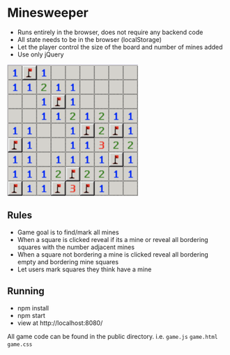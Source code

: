 # Minesweeper

- Runs entirely in the browser, does not require any backend code
- All state needs to be in the browser (localStorage)
- Let the player control the size of the board and number of mines added
- Use only jQuery

![](./assets/mine-example.png)

## Rules
- Game goal is to find/mark all mines
- When a square is clicked reveal if its a mine or reveal all bordering squares with the number adjacent mines
- When a square not bordering a mine is clicked reveal all bordering empty and bordering mine squares
- Let users mark squares they think have a mine

## Running
- npm install
- npm start
- view at http://localhost:8080/

All game code can be found in the public directory. i.e. `game.js` `game.html` `game.css`
